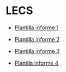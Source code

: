 # LECS
- [Plantilla informe 1](https://www.overleaf.com/4324956322pntqwnspnzqv#ced5ee)

- [Plantilla informe 2](https://www.overleaf.com/8626711854ryxtwmsjkqsj#c25a85)

- [Plantilla informe 3](https://www.overleaf.com/7899941923pmhdxxvbsmhk#183232)

- [Plantila informe 4](https://www.overleaf.com/2364431254scjhvtddrwfb#8a1c1d)

